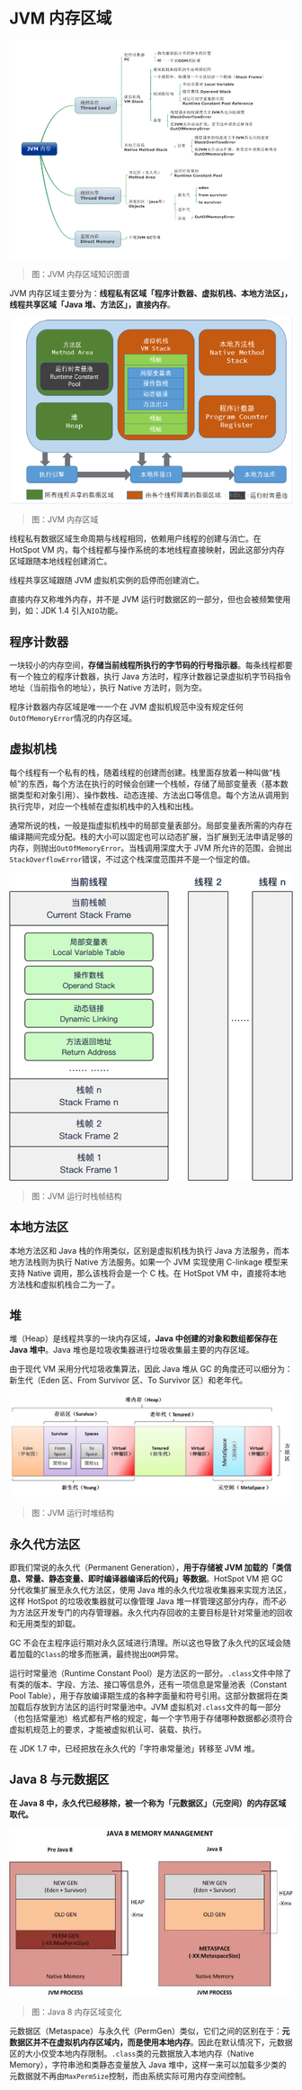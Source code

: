 # JVM 内存区域

![JVM-03-1][JVM-03-1]

> 图：JVM 内存区域知识图谱

JVM 内存区域主要分为：**线程私有区域「程序计数器、虚拟机栈、本地方法区」，线程共享区域「Java 堆、方法区」，直接内存**。

![JVM-03-1][JVM-03-2]

> 图：JVM 内存区域

线程私有数据区域生命周期与线程相同，依赖用户线程的创建与消亡。在 HotSpot VM 内，每个线程都与操作系统的本地线程直接映射，因此这部分内存区域跟随本地线程创建消亡。

线程共享区域跟随 JVM 虚拟机实例的启停而创建消亡。

直接内存又称堆外内存，并不是 JVM 运行时数据区的一部分，但也会被频繁使用到，如：JDK 1.4 引入`NIO`功能。

## 程序计数器

一块较小的内存空间，**存储当前线程所执行的字节码的行号指示器**。每条线程都要有一个独立的程序计数器，执行 Java 方法时，程序计数器记录虚拟机字节码指令地址（当前指令的地址），执行 Native 方法时，则为空。

程序计数器内存区域是唯一一个在 JVM 虚拟机规范中没有规定任何`OutOfMemoryError`情况的内存区域。

## 虚拟机栈

每个线程有一个私有的栈，随着线程的创建而创建。栈里面存放着一种叫做“栈帧”的东西，每个方法在执行的时候会创建一个栈帧，存储了局部变量表（基本数据类型和对象引用）、操作数栈、动态连接、方法出口等信息。每个方法从调用到执行完毕，对应一个栈帧在虚拟机栈中的入栈和出栈。

通常所说的栈，一般是指虚拟机栈中的局部变量表部分。局部变量表所需的内存在编译期间完成分配。栈的大小可以固定也可以动态扩展，当扩展到无法申请足够的内存，则抛出`OutOfMemoryError`。当栈调用深度大于 JVM 所允许的范围，会抛出`StackOverflowError`错误，不过这个栈深度范围并不是一个恒定的值。

![JVM-03-3][JVM-03-3]

> 图：JVM 运行时栈帧结构

## 本地方法区

本地方法区和 Java 栈的作用类似，区别是虚拟机栈为执行 Java 方法服务，而本地方法栈则为执行 Native 方法服务。如果一个 JVM 实现使用 C-linkage 模型来支持 Native 调用，那么该栈将会是一个 C 栈。在 HotSpot VM 中，直接将本地方法栈和虚拟机栈合二为一了。

## 堆

堆（Heap）是线程共享的一块内存区域，**Java 中创建的对象和数组都保存在 Java 堆中**。Java 堆也是垃圾收集器进行垃圾收集最主要的内存区域。

由于现代 VM 采用分代垃圾收集算法，因此 Java 堆从 GC 的角度还可以细分为：新生代（Eden 区、From Survivor 区、To Survivor 区）和老年代。

![JVM-03-4][JVM-03-4]

> 图：JVM 运行时堆结构

## 永久代方法区

即我们常说的永久代（Permanent Generation），**用于存储被 JVM 加载的「类信息、常量、静态变量、即时编译器编译后的代码」等数据**。HotSpot VM 把 GC 分代收集扩展至永久代方法区，使用 Java 堆的永久代垃圾收集器来实现方法区，这样 HotSpot 的垃圾收集器就可以像管理 Java 堆一样管理这部分内存，而不必为方法区开发专门的内存管理器。永久代内存回收的主要目标是针对常量池的回收和无用类型的卸载。

GC 不会在主程序运行期对永久区域进行清理。所以这也导致了永久代的区域会随着加载的`Class`的增多而胀满，最终抛出`OOM`异常。

运行时常量池（Runtime Constant Pool）是方法区的一部分。`.class`文件中除了有类的版本、字段、方法、接口等信息外，还有一项信息是常量池表（Constant Pool Table），用于存放编译期生成的各种字面量和符号引用。这部分数据将在类加载后存放到方法区的运行时常量池中。JVM 虚拟机对`.class`文件的每一部分（也包括常量池）格式都有严格的规定，每一个字节用于存储哪种数据都必须符合虚拟机规范上的要求，才能被虚拟机认可、装载、执行。

在 JDK 1.7 中，已经把放在永久代的「字符串常量池」转移至 JVM 堆。

## Java 8 与元数据区

**在 Java 8 中，永久代已经移除，被一个称为「元数据区」（元空间）的内存区域取代。**

![JVM-03-5][JVM-03-5]

> 图：Java 8 内存区域变化

元数据区（Metaspace）与永久代（PermGen）类似，它们之间的区别在于：**元数据区并不在虚拟机内存区域内，而是使用本地内存**。因此在默认情况下，元数据区的大小仅受本地内存限制。`.class`类的元数据放入本地内存（Native Memory），字符串池和类静态变量放入 Java 堆中，这样一来可以加载多少类的元数据就不再由`MaxPermSize`控制，而由系统实际可用内存空间控制。

[JVM-03-1]: ../../images/JVM-03-1.jpg

[JVM-03-2]: ../../images/JVM-03-2.png

[JVM-03-3]: ../../images/JVM-03-3.png

[JVM-03-4]: ../../images/JVM-03-4.png

[JVM-03-5]: ../../images/JVM-03-5.png

<!-- EOF -->
